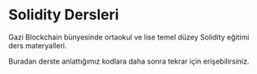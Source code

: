 
# Solidity Dersleri

Gazi Blockchain bünyesinde ortaokul ve lise temel düzey Solidity eğitimi ders materyalleri.

Buradan derste anlattığımız kodlara daha sonra tekrar için erişebilirsiniz.
